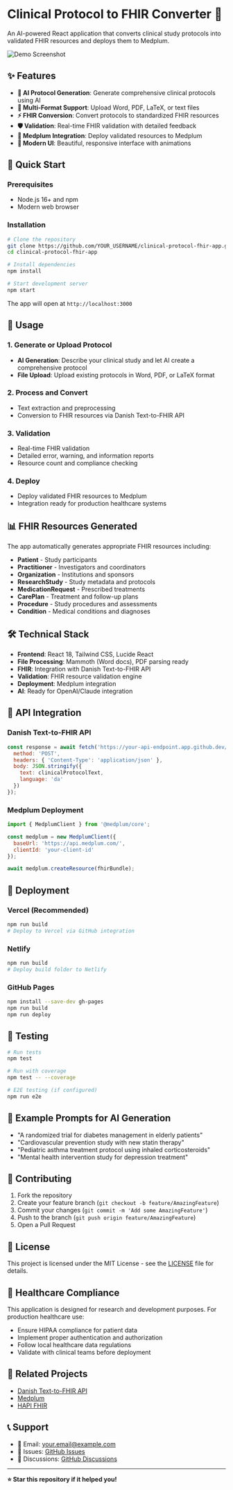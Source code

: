 # Clinical Protocol to FHIR Converter 🏥

An AI-powered React application that converts clinical study protocols into validated FHIR resources and deploys them to Medplum.

![Demo Screenshot](https://via.placeholder.com/800x400/4f46e5/ffffff?text=Clinical+Protocol+FHIR+App)

## ✨ Features

- **🧠 AI Protocol Generation**: Generate comprehensive clinical protocols using AI
- **📄 Multi-Format Support**: Upload Word, PDF, LaTeX, or text files
- **⚡ FHIR Conversion**: Convert protocols to standardized FHIR resources
- **🛡️ Validation**: Real-time FHIR validation with detailed feedback
- **🚀 Medplum Integration**: Deploy validated resources to Medplum
- **🎨 Modern UI**: Beautiful, responsive interface with animations

## 🚀 Quick Start

### Prerequisites
- Node.js 16+ and npm
- Modern web browser

### Installation

```bash
# Clone the repository
git clone https://github.com/YOUR_USERNAME/clinical-protocol-fhir-app.git
cd clinical-protocol-fhir-app

# Install dependencies
npm install

# Start development server
npm start
```

The app will open at `http://localhost:3000`

## 🔧 Usage

### 1. Generate or Upload Protocol
- **AI Generation**: Describe your clinical study and let AI create a comprehensive protocol
- **File Upload**: Upload existing protocols in Word, PDF, or LaTeX format

### 2. Process and Convert
- Text extraction and preprocessing
- Conversion to FHIR resources via Danish Text-to-FHIR API

### 3. Validation
- Real-time FHIR validation
- Detailed error, warning, and information reports
- Resource count and compliance checking

### 4. Deploy
- Deploy validated FHIR resources to Medplum
- Integration ready for production healthcare systems

## 📊 FHIR Resources Generated

The app automatically generates appropriate FHIR resources including:

- **Patient** - Study participants
- **Practitioner** - Investigators and coordinators
- **Organization** - Institutions and sponsors
- **ResearchStudy** - Study metadata and protocols
- **MedicationRequest** - Prescribed treatments
- **CarePlan** - Treatment and follow-up plans
- **Procedure** - Study procedures and assessments
- **Condition** - Medical conditions and diagnoses

## 🛠️ Technical Stack

- **Frontend**: React 18, Tailwind CSS, Lucide React
- **File Processing**: Mammoth (Word docs), PDF parsing ready
- **FHIR**: Integration with Danish Text-to-FHIR API
- **Validation**: FHIR resource validation engine
- **Deployment**: Medplum integration
- **AI**: Ready for OpenAI/Claude integration

## 🔌 API Integration

### Danish Text-to-FHIR API
```javascript
const response = await fetch('https://your-api-endpoint.app.github.dev/process', {
  method: 'POST',
  headers: { 'Content-Type': 'application/json' },
  body: JSON.stringify({
    text: clinicalProtocolText,
    language: 'da'
  })
});
```

### Medplum Deployment
```javascript
import { MedplumClient } from '@medplum/core';

const medplum = new MedplumClient({
  baseUrl: 'https://api.medplum.com/',
  clientId: 'your-client-id'
});

await medplum.createResource(fhirBundle);
```

## 🚀 Deployment

### Vercel (Recommended)
```bash
npm run build
# Deploy to Vercel via GitHub integration
```

### Netlify
```bash
npm run build
# Deploy build folder to Netlify
```

### GitHub Pages
```bash
npm install --save-dev gh-pages
npm run build
npm run deploy
```

## 🧪 Testing

```bash
# Run tests
npm test

# Run with coverage
npm test -- --coverage

# E2E testing (if configured)
npm run e2e
```

## 📝 Example Prompts for AI Generation

- "A randomized trial for diabetes management in elderly patients"
- "Cardiovascular prevention study with new statin therapy"
- "Pediatric asthma treatment protocol using inhaled corticosteroids"
- "Mental health intervention study for depression treatment"

## 🤝 Contributing

1. Fork the repository
2. Create your feature branch (`git checkout -b feature/AmazingFeature`)
3. Commit your changes (`git commit -m 'Add some AmazingFeature'`)
4. Push to the branch (`git push origin feature/AmazingFeature`)
5. Open a Pull Request

## 📄 License

This project is licensed under the MIT License - see the [LICENSE](LICENSE) file for details.

## 🏥 Healthcare Compliance

This application is designed for research and development purposes. For production healthcare use:

- Ensure HIPAA compliance for patient data
- Implement proper authentication and authorization
- Follow local healthcare data regulations
- Validate with clinical teams before deployment

## 🔗 Related Projects

- [Danish Text-to-FHIR API](https://github.com/your-repo)
- [Medplum](https://github.com/medplum/medplum)
- [HAPI FHIR](https://github.com/hapifhir/hapi-fhir)

## 📞 Support

- 📧 Email: your.email@example.com
- 🐛 Issues: [GitHub Issues](https://github.com/YOUR_USERNAME/clinical-protocol-fhir-app/issues)
- 💬 Discussions: [GitHub Discussions](https://github.com/YOUR_USERNAME/clinical-protocol-fhir-app/discussions)

---

**⭐ Star this repository if it helped you!**